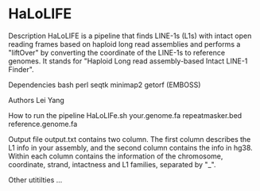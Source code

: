 # HaLoLIFE
Description
HaLoLIFE is a pipeline that finds LINE-1s (L1s) with intact open reading frames based on haploid long read assemblies and performs a "liftOver" by converting the coordinate of the LINE-1s to reference genomes. It stands for "Haploid Long read assembly-based Intact LINE-1 Finder".

Dependencies
bash
perl
seqtk
minimap2
getorf (EMBOSS)

Authors
Lei Yang

How to run the pipeline
HaLoLIFe.sh your.genome.fa repeatmasker.bed reference.genome.fa

Output file
output.txt contains two column. The first column describes the L1 info in your assembly, and the second column contains the info in hg38. Within each column contains the information of the chromosome, coordinate, strand, intactness and L1 families, separated by "_".

Other utitilties
...
